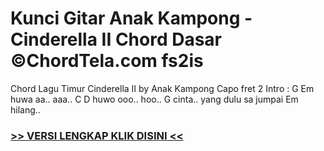 
 # Kunci Gitar Anak Kampong - Cinderella II Chord Dasar ©ChordTela.com fs2is


Chord Lagu Timur Cinderella II by Anak Kampong Capo fret 2 Intro : G Em huwa aa.. aaa.. C D huwo ooo.. hoo.. G cinta.. yang dulu sa jumpai Em hilang..

###  <a href="https://shortlighzx.web.app?sq=Kunci Gitar Anak Kampong - Cinderella II Chord Dasar ©ChordTela.com"> >> VERSI LENGKAP KLIK DISINI << </a>
